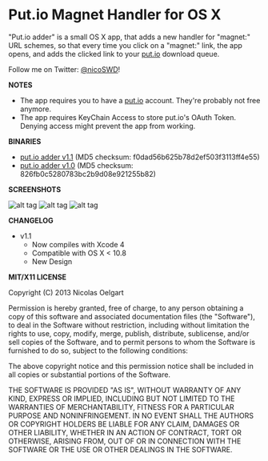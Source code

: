 Put.io Magnet Handler for OS X
==============================

"Put.io adder" is a small OS X app, that adds a new handler for "magnet:" URL schemes, so that every time you click
on a "magnet:" link, the app opens, and adds the clicked link to your [put.io](http://put.io/) download queue.

Follow me on Twitter: [@nicoSWD](https://twitter.com/nicoSWD)!

**NOTES**
- The app requires you to have a [put.io](http://put.io/) account. They're probably not free anymore.
- The app requires KeyChain Access to store put.io's OAuth Token. Denying access might prevent the app from working.

**BINARIES**
- [put.io adder v1.1](http://cl.ly/Q4uX) (MD5 checksum: f0dad56b625b78d2ef503f3113ff4e55)
- [put.io adder v1.0](http://cl.ly/Q4r2) (MD5 checksum: 826fb0c5280783bc2b9d08e921255b82)

**SCREENSHOTS**

![alt tag](http://f.cl.ly/items/0e1U0y0Y0h062w1X3p41/Screen%20Shot%202013-07-05%20at%203.03.58%20PM.png)
![alt tag](http://f.cl.ly/items/0T450c201d1d182B1l2Z/Screen%20Shot%202013-07-05%20at%203.05.54%20PM.png)
![alt tag](http://f.cl.ly/items/3o3E1f3D0j1G0U2F403U/Screen%20Shot%202013-07-05%20at%203.06.18%20PM.png)

**CHANGELOG**
- v1.1
  - Now compiles with Xcode 4
  - Compatible with OS X < 10.8
  - New Design

**MIT/X11 LICENSE**

Copyright (C) 2013 Nicolas Oelgart

Permission is hereby granted, free of charge, to any person obtaining a copy of this software and associated documentation files (the "Software"), to deal in the Software without restriction, including without limitation the rights to use, copy, modify, merge, publish, distribute, sublicense, and/or sell copies of the Software, and to permit persons to whom the Software is furnished to do so, subject to the following conditions:

The above copyright notice and this permission notice shall be included in all copies or substantial portions of the Software.

THE SOFTWARE IS PROVIDED "AS IS", WITHOUT WARRANTY OF ANY KIND, EXPRESS OR IMPLIED, INCLUDING BUT NOT LIMITED TO THE WARRANTIES OF MERCHANTABILITY, FITNESS FOR A PARTICULAR PURPOSE AND NONINFRINGEMENT. IN NO EVENT SHALL THE AUTHORS OR COPYRIGHT HOLDERS BE LIABLE FOR ANY CLAIM, DAMAGES OR OTHER LIABILITY, WHETHER IN AN ACTION OF CONTRACT, TORT OR OTHERWISE, ARISING FROM, OUT OF OR IN CONNECTION WITH THE SOFTWARE OR THE USE OR OTHER DEALINGS IN THE SOFTWARE.
